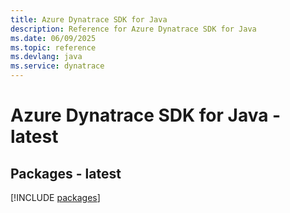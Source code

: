 ```yaml
---
title: Azure Dynatrace SDK for Java
description: Reference for Azure Dynatrace SDK for Java
ms.date: 06/09/2025
ms.topic: reference
ms.devlang: java
ms.service: dynatrace
---
```

# Azure Dynatrace SDK for Java - latest
## Packages - latest
[!INCLUDE [packages](dynatrace-index.md)]